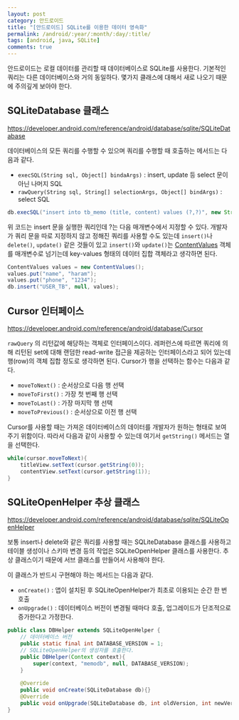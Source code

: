 ```yaml
---
layout: post
category: 안드로이드
title: "[안드로이드] SQLite를 이용한 데이터 영속화"
permalink: /android/:year/:month/:day/:title/
tags: [android, java, SQLite]
comments: true
---
```


안드로이드는 로컬 데이터를 관리할 때 데이터베이스로 SQLite를 사용한다. 기본적인 쿼리는 다른 데이터베이스와 거의 동일하다. 몇가지 클래스에 대해서 새로 나오기 때문에 주의깊게 보아야 한다.

## SQLiteDatabase 클래스

https://developer.android.com/reference/android/database/sqlite/SQLiteDatabase

데이터베이스의 모든 쿼리를 수행할 수 있으며 쿼리를 수행할 때 호출하는 메서드는 다음과 같다.

* `execSQL(String sql, Object[] bindaArgs)` : insert, update 등 select 문이 아닌 나머지 SQL
* `rawQuery(String sql, String[] selectionArgs, Object[] bindArgs)` : select SQL

```java
db.execSQL("insert into tb_memo (title, content) values (?,?)", new String[]{title, content});
```

위 코드는 insert 문을 실행한 쿼리인데 ?는 다음 매개변수에서 지정할 수 있다. 개발자가 쿼리 문을 따로 지정하지 않고 정해진 쿼리를 사용할 수도 있는데 `insert()`나 `delete()`, `update()` 같은 것들이 있고 `insert()`와 `update()`는 [ContentValues](https://developer.android.com/reference/android/content/ContentValues) 객체를 매개변수로 넘기는데 key-values 형태의 데이터 집합 객체라고 생각하면 된다.

```java
ContentValues values = new ContentValues();
values.put("name", "haram");
values.put("phone", "1234");
db.insert("USER_TB", null, values);
```

## Cursor 인터페이스

https://developer.android.com/reference/android/database/Cursor

`rawQuery` 의 리턴값에 해당하는 객체로 인터페이스이다. 레퍼런스에 따르면 쿼리에 의해 리턴된 set에 대해 랜덤한 read-write 접근을 제공하는 인터페이스라고 되어 있는데 행(row)의 객체 집합 정도로 생각하면 된다. Cursor가 행을 선택하는 함수는 다음과 같다.

* `moveToNext()` : 순서상으로 다음 행 선택
* `moveToFirst()` : 가장 첫 번째 행 선택
* `moveToLast()` : 가장 마지막 행 선택
* `moveToPrevious()` : 순서상으로 이전 행 선택

Cursor를 사용할 때는 가져온 데이터베이스의 데이터를 개발자가 원하는 형태로 보여주기 위함이다. 따라서 다음과 같이 사용할 수 있는데 여기서 `getString()` 메서드는 열을 선택한다.

```java
while(cursor.moveToNext){
    titleView.setText(cursor.getString(0));
    contentView.setText(cursor.getString(1));
}
```

## SQLiteOpenHelper 추상 클래스

https://developer.android.com/reference/android/database/sqlite/SQLiteOpenHelper

보통 insert나 delete와 같은 쿼리를 사용할 때는 SQLiteDatabase 클래스를 사용하고 테이블 생성이나 스키마 변경 등의 작업은 SQLiteOpenHelper 클래스를 사용한다. 추상 클래스이기 때문에 서브 클래스를 만들어서 사용해야 한다.

이 클래스가 반드시 구현해야 하는 메서드는 다음과 같다.

* `onCreate()` : 앱이 설치된 후 SQLiteOpenHelper가 최초로 이용되는 순간 한 번 호출
* `onUpgrade()` : 데이터베이스 버전이 변경될 때마다 호출, 업그레이드가 단조적으로 증가한다고 가정한다.

```java
public class DBHelper extends SQLiteOpenHelper {
    // 데이터베이스 버전
    public static final int DATABASE_VERSION = 1;
    // SQLiteOpenHelper의 생성자를 호출한다.
    public DBHelper(Context context){
        super(context, "memodb", null, DATABASE_VERSION);
    }
    
    @Override
    public void onCreate(SQLiteDatabase db){}
    @Override
    public void onUpgrade(SQLiteDatabase db, int oldVersion, int newVersion){}
}
```